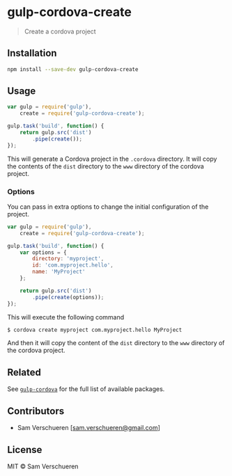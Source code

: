 # gulp-cordova-create

> Create a cordova project

## Installation

```bash
npm install --save-dev gulp-cordova-create
```

## Usage

```JavaScript
var gulp = require('gulp'),
    create = require('gulp-cordova-create');

gulp.task('build', function() {
    return gulp.src('dist')
        .pipe(create());
});
```

This will generate a Cordova project in the ```.cordova``` directory. It will copy the contents of the ```dist``` directory
to the ```www``` directory of the cordova project.

### Options

You can pass in extra options to change the initial configuration of the project.

```JavaScript
var gulp = require('gulp'),
    create = require('gulp-cordova-create');

gulp.task('build', function() {
    var options = {
        directory: 'myproject',
        id: 'com.myproject.hello',
        name: 'MyProject'
    };

    return gulp.src('dist')
        .pipe(create(options));
});
```

This will execute the following command

```bash
$ cordova create myproject com.myproject.hello MyProject
```

And then it will copy the content of the ```dist``` directory to the ```www``` directory of the cordova project.

## Related

See [`gulp-cordova`](https://github.com/SamVerschueren/gulp-cordova) for the full list of available packages.

## Contributors

- Sam Verschueren [<sam.verschueren@gmail.com>]

## License

MIT © Sam Verschueren
